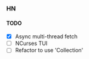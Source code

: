 ### HN

#### TODO
- [x] Async multi-thread fetch  
- [ ] NCurses TUI  
- [ ] Refactor to use 'Collection'  
